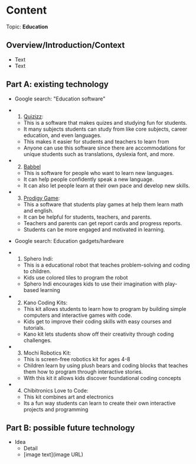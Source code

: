 # Content
Topic: **Education**

## Overview/Introduction/Context
* Text
* Text

## Part A: existing technology
* Google search: "Education software" 
* 1. [Quizizz](https://wayground.com/?lng=en):
  * This is a software that makes quizes and studying fun for students.
  * It many subjects students can study from like core subjects, career education, and even languages.
  * This makes it easier for students and teachers to learn from
  * Anyone can use this software since there are accommodations for unique students such as translations, dyslexia font, and more.
* 2. [Babbel](https://www.babbel.com/)
  * This is software for people who want to learn new languages.
  * It can help people confidently speak a new language.
  * It can also let people learn at their own pace and develop new skills.
* 3. [Prodigy Game](https://www.prodigygame.com/main-en/parents):
  * This a software that students play games at help them learn math and english.
  * It can be helpful for students, teachers, and parents.
  * Teachers and parents can get report cards and progress reports.
  * Students can be more engaged and motivated in learning.
 
* Google search: Education gadgets/hardware 
* 1. Sphero Indi:
  * This is a educational robot that teaches problem-solving and coding to children.
  * Kids use colored tiles to program the robot
  * Sphero Indi encourages kids to use their imagination with play-based learning 
* 2. Kano Coding Kits:
  * This kit allows students to learn how to program by building simple computers and interactive games with code.
  * Kids get to improve their coding skills with easy courses and tutorials.
  * Kano kit lets students show off their creativity through coding challenges.
* 3. Mochi Robotics Kit:
  * This is screen-free robotics kit for ages 4-8
  * Children learn by using plush bears and coding blocks that teaches them how to program through interactive stories.
  * With this kit it allows kids discover foundational coding concepts
* 4. Chibitronics Love to Code:
  * This kit combines art and electronics
  * Its a fun way students can learn to create their own interactive projects and programming 

## Part B: possible future technology
* Idea
  * Detail
  * [image text](image URL)
